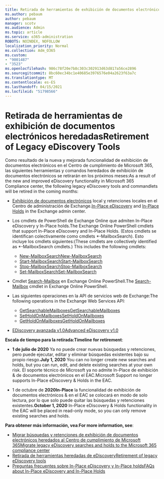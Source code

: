 ```yaml
---
title: Retirada de herramientas de exhibición de documentos electrónicos heredadas
ms.author: pebaum
author: pebaum
manager: scotv
ms.audience: Admin
ms.topic: article
ms.service: o365-administration
ROBOTS: NOINDEX, NOFOLLOW
localization_priority: Normal
ms.collection: Adm_O365
ms.custom:
- "9001487"
- "3523"
ms.openlocfilehash: 986c78f20e7b8c303c302913d63d817a56ce2896
ms.sourcegitcommit: 8bc60ec34bc1e40685e3976576e04a2623f63a7c
ms.translationtype: MT
ms.contentlocale: es-ES
ms.lasthandoff: 04/15/2021
ms.locfileid: "51798566"
---
```

# <a name="retirement-of-legacy-ediscovery-tools"></a><span data-ttu-id="d09a4-102">Retirada de herramientas de exhibición de documentos electrónicos heredadas</span><span class="sxs-lookup"><span data-stu-id="d09a4-102">Retirement of Legacy eDiscovery Tools</span></span>

<span data-ttu-id="d09a4-103">Como resultado de la nueva y mejorada funcionalidad de exhibición de documentos electrónicos en el Centro de cumplimiento de Microsoft 365, las siguientes herramientas y comandos heredados de exhibición de documentos electrónicos se retirarán en los próximos meses:</span><span class="sxs-lookup"><span data-stu-id="d09a4-103">As a result of the new and improved eDiscovery functionality in Microsoft 365 Compliance center, the following legacy eDiscovery tools and commandlets will be retired in the coming months:</span></span>

- <span data-ttu-id="d09a4-104">[Exhibición de documentos electrónicos](https://docs.microsoft.com/exchange/security-and-compliance/in-place-ediscovery/in-place-ediscovery) local [y](https://docs.microsoft.com/exchange/security-and-compliance/create-or-remove-in-place-holds) retenciones locales en el Centro de administración de Exchange.</span><span class="sxs-lookup"><span data-stu-id="d09a4-104">[In-Place eDiscovery](https://docs.microsoft.com/exchange/security-and-compliance/in-place-ediscovery/in-place-ediscovery) and [In-Place Holds](https://docs.microsoft.com/exchange/security-and-compliance/create-or-remove-in-place-holds) in the Exchange admin center.</span></span>

- <span data-ttu-id="d09a4-105">Los cmdlets de PowerShell de Exchange Online que admiten In-Place eDiscovery y In-Place holds.</span><span class="sxs-lookup"><span data-stu-id="d09a4-105">The Exchange Online PowerShell cmdlets that support In-Place eDiscovery and In-Place Holds.</span></span> <span data-ttu-id="d09a4-106">(Estos cmdlets se identifican colectivamente como cmdlets \*-MailboxSearch). Esto incluye los cmdlets siguientes:</span><span class="sxs-lookup"><span data-stu-id="d09a4-106">(These cmdlets are collectively identified as \*-MailboxSearch cmdlets.) This includes the following cmdlets:</span></span>

    - [<span data-ttu-id="d09a4-107">New-MailboxSearch</span><span class="sxs-lookup"><span data-stu-id="d09a4-107">New-MailboxSearch</span></span>](https://docs.microsoft.com/powershell/module/exchange/policy-and-compliance-content-search/new-mailboxsearch)
    - [<span data-ttu-id="d09a4-108">Start-MailboxSearch</span><span class="sxs-lookup"><span data-stu-id="d09a4-108">Start-MailboxSearch</span></span>](https://docs.microsoft.com/powershell/module/exchange/policy-and-compliance-content-search/start-mailboxsearch)
    - [<span data-ttu-id="d09a4-109">Stop-MailboxSearch</span><span class="sxs-lookup"><span data-stu-id="d09a4-109">Stop-MailboxSearch</span></span>](https://docs.microsoft.com/powershell/module/exchange/policy-and-compliance-content-search/stop-mailboxsearch)
    - [<span data-ttu-id="d09a4-110">Set-MailboxSearch</span><span class="sxs-lookup"><span data-stu-id="d09a4-110">Set-MailboxSearch</span></span>](https://docs.microsoft.com/powershell/module/exchange/policy-and-compliance-content-search/set-mailboxsearch)

- <span data-ttu-id="d09a4-111">Cmdlet [Search-Mailbox](https://docs.microsoft.com/powershell/module/exchange/mailboxes/search-mailbox?view=exchange-ps) en Exchange Online PowerShell.</span><span class="sxs-lookup"><span data-stu-id="d09a4-111">The [Search-Mailbox](https://docs.microsoft.com/powershell/module/exchange/mailboxes/search-mailbox?view=exchange-ps) cmdlet in Exchange Online PowerShell.</span></span>
- <span data-ttu-id="d09a4-112">Las siguientes operaciones en la API de servicios web de Exchange:</span><span class="sxs-lookup"><span data-stu-id="d09a4-112">The following operations in the Exchange Web Services API:</span></span>
    - [<span data-ttu-id="d09a4-113">GetSearchableMailboxes</span><span class="sxs-lookup"><span data-stu-id="d09a4-113">GetSearchableMailboxes</span></span>](https://docs.microsoft.com/exchange/client-developer/web-service-reference/getsearchablemailboxes-operation)
    - [<span data-ttu-id="d09a4-114">SetHoldOnMailboxes</span><span class="sxs-lookup"><span data-stu-id="d09a4-114">SetHoldOnMailboxes</span></span>](https://docs.microsoft.com/exchange/client-developer/web-service-reference/setholdonmailboxes-operation)
    - [<span data-ttu-id="d09a4-115">GetHoldOnMailboxes</span><span class="sxs-lookup"><span data-stu-id="d09a4-115">GetHoldOnMailboxes</span></span>](https://docs.microsoft.com/exchange/client-developer/web-service-reference/getholdonmailboxes-operation)

- [<span data-ttu-id="d09a4-116">EDiscovery avanzada v1.0</span><span class="sxs-lookup"><span data-stu-id="d09a4-116">Advanced eDiscovery v1.0</span></span>](https://docs.microsoft.com/microsoft-365/compliance/office-365-advanced-ediscovery)

<span data-ttu-id="d09a4-117">**Escala de tiempo para la retirada:**</span><span class="sxs-lookup"><span data-stu-id="d09a4-117">**Timeline for retirement**:</span></span>
- <span data-ttu-id="d09a4-118">**1 de julio de 2020** Ya no puede crear nuevas búsquedas y retenciones, pero puede ejecutar, editar y eliminar búsquedas existentes bajo su propio riesgo.</span><span class="sxs-lookup"><span data-stu-id="d09a4-118">**July 1, 2020** You can no longer create new searches and holds, but you can run, edit, and delete existing searches at your own risk.</span></span> <span data-ttu-id="d09a4-119">El soporte técnico de Microsoft ya no admite In-Place de exhibición & de documentos electrónicos en el EAC.</span><span class="sxs-lookup"><span data-stu-id="d09a4-119">Microsoft Support no longer supports In-Place eDiscovery & Holds in the EAC.</span></span>
    
- <span data-ttu-id="d09a4-120">1 de octubre de **2020In-Place** la funcionalidad de exhibición de documentos electrónicos & en el EAC se colocará en modo de solo lectura, por lo que solo puede quitar las búsquedas y retenciones existentes.</span><span class="sxs-lookup"><span data-stu-id="d09a4-120">**October 1, 2020** In-Place eDiscovery & Holds functionality in the EAC will be placed in read-only mode, so you can only remove existing searches and holds.</span></span>

<span data-ttu-id="d09a4-121">**Para obtener más información, vea**:</span><span class="sxs-lookup"><span data-stu-id="d09a4-121">**For more information, see**:</span></span>

 - [<span data-ttu-id="d09a4-122">Migrar búsquedas y retenciones de exhibición de documentos electrónicos heredados al Centro de cumplimiento de Microsoft 365</span><span class="sxs-lookup"><span data-stu-id="d09a4-122">Migrate legacy eDiscovery searches and holds to the Microsoft 365 compliance center</span></span>](https://docs.microsoft.com/microsoft-365/compliance/migrate-legacy-ediscovery-searches-and-holds)
 - [<span data-ttu-id="d09a4-123">Retirada de herramientas heredadas de eDiscovery</span><span class="sxs-lookup"><span data-stu-id="d09a4-123">Retirement of legacy eDiscovery tools</span></span>](https://docs.microsoft.com/microsoft-365/compliance/legacy-ediscovery-retirement)
 - [<span data-ttu-id="d09a4-124">Preguntas frecuentes sobre In-Place eDiscovery y In-Place holds</span><span class="sxs-lookup"><span data-stu-id="d09a4-124">FAQs about In-Place eDiscovery and In-Place Holds</span></span>](https://docs.microsoft.com/microsoft-365/compliance/legacy-ediscovery-retirement#faqs-about-in-place-ediscovery-and-in-place-holds)



